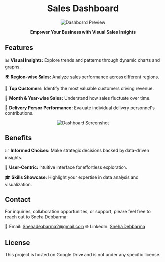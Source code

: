 <!-- Title -->
<h1 align="center">Sales Dashboard</h1>

<!-- Introduction -->
<p align="center">
  <img src="![2023-08-18 (2)](https://github.com/snehaDebBarma/SalesDashboard/assets/44783809/35f7f98e-efe3-4631-becb-2b76f9efbfb5)
" alt="Dashboard Preview">
</p>

<p align="center">
  <strong>Empower Your Business with Visual Sales Insights</strong>
</p>

<!-- Features -->
## Features

📊 **Visual Insights:** Explore trends and patterns through dynamic charts and graphs.

🌍 **Region-wise Sales:** Analyze sales performance across different regions.

🥇 **Top Customers:** Identify the most valuable customers driving revenue.

📅 **Month & Year-wise Sales:** Understand how sales fluctuate over time.

🚚 **Delivery Person Performance:** Evaluate individual delivery personnel's contributions.

<!-- Dashboard Screenshot -->
<p align="center">
  <img src="YOUR_IMAGE_URL_HERE" alt="Dashboard Screenshot">
</p>

<!-- Benefits -->
## Benefits

📈 **Informed Choices:** Make strategic decisions backed by data-driven insights.

🌟 **User-Centric:** Intuitive interface for effortless exploration.

🎓 **Skills Showcase:** Highlight your expertise in data analysis and visualization.

<!-- Contact -->
## Contact

For inquiries, collaboration opportunities, or support, please feel free to reach out to Sneha Debbarma:

📧 Email: [Snehadebbarma2@gmail.com](mailto:Snehadebbarma2@gmail.com)
🌐 LinkedIn: [Sneha Debbarma](https://www.linkedin.com/in/snehadebbarma)

<!-- License -->
## License

This project is hosted on Google Drive and is not under any specific license.
